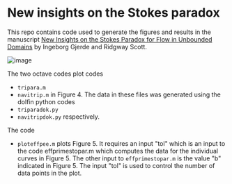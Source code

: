 # New insights on the Stokes paradox 

This repo contains code used to generate the figures and results in the manuscript [New Insights on the Stokes Paradox for Flow in Unbounded Domains](https://arxiv.org/pdf/2301.00039.pdf) by Ingeborg Gjerde and Ridgway Scott.


![image](https://github.com/IngeborgGjerde/stokes-paradox/assets/12695403/b89c0668-60be-4bc1-b92e-4f1daa179b0d)


The two octave codes plot codes
- `tripara.m`
- `navitrip.m`
in Figure 4.
The data in these files was generated using the dolfin python codes
- `triparadok.py`
- `navitripdok.py`
respectively.

The code
- `ploteffpee.m`
plots Figure 5. It requires an input "tol" which is an input to the code effprimestopar.m which computes the data for the individual curves in Figure 5. 
The other input to `effprimestopar.m` is the value "b" indicated in Figure 5. The input "tol" is used to control the number of data points in the plot.
